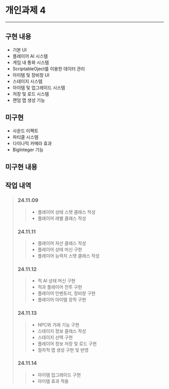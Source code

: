 # 개인과제 4
---
## 구현 내용
* 기본 UI
* 플레이어 AI 시스템
* 게임 내 통화 시스템
* ScriptableOject를 이용한 데이터 관리
* 아이템 및 장비창 UI
* 스테이지 시스템
* 아이템 및 업그레이드 시스템
* 저장 및 로드 시스템
* 랜덤 맵 생성 기능

## 미구현
* 사운드 이펙트
* 파티클 시스템
* 다이나믹 카메라 효과
* BigInteger 기능

## 미구현 내용

## 작업 내역
> ### 24.11.09
>> * 플레이어 상태 스탯 클래스 작성
>> * 플레이어 레벨 클래스 작성
> ### 24.11.11
>> * 플레이어 자산 클래스 작성
>> * 플레이어 상태 머신 구현
>> * 플레이어 능력치 스탯 클래스 작성
> ### 24.11.12
>> * 적 AI 상태 머신 구현
>> * 적과 플레이어 전투 구현
>> * 플레이어 인벤토리, 장비창 구현
>> * 플레이어 아이템 장착 구현
> ### 24.11.13
>> * NPC와 거래 기능 구현
>> * 스테이지 정보 클래스 작성
>> * 스테이지 선택 구현
>> * 플레이어 정보 저장 및 로드 구현
>> * 절차적 맵 생성 구현 및 반영
> ### 24.11.14
>> * 아이템 업그레이드 구현
>> * 아이템 효과 적용